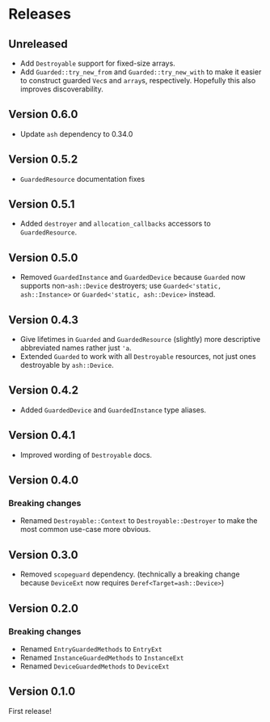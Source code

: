 # Releases

## Unreleased

* Add `Destroyable` support for fixed-size arrays.
* Add `Guarded::try_new_from` and `Guarded::try_new_with` to make it easier to
  construct guarded `Vec`s and `array`s, respectively. Hopefully this also
  improves discoverability.

## Version 0.6.0

* Update `ash` dependency to 0.34.0

## Version 0.5.2

* `GuardedResource` documentation fixes

## Version 0.5.1

* Added `destroyer` and `allocation_callbacks` accessors to `GuardedResource`.

## Version 0.5.0

* Removed `GuardedInstance` and `GuardedDevice` because `Guarded` now supports
  non-`ash::Device` destroyers; use `Guarded<'static, ash::Instance>` or
  `Guarded<'static, ash::Device>` instead.

## Version 0.4.3

* Give lifetimes in `Guarded` and `GuardedResource` (slightly) more descriptive
  abbreviated names rather just `'a`.
* Extended `Guarded` to work with all `Destroyable` resources, not just ones
  destroyable by `ash::Device`.

## Version 0.4.2

* Added `GuardedDevice` and `GuardedInstance` type aliases.

## Version 0.4.1

* Improved wording of `Destroyable` docs.

## Version 0.4.0

### Breaking changes

* Renamed `Destroyable::Context` to `Destroyable::Destroyer` to make the most
  common use-case more obvious.

## Version 0.3.0

* Removed `scopeguard` dependency. (technically a breaking change because
  `DeviceExt` now requires `Deref<Target=ash::Device>`)

## Version 0.2.0

### Breaking changes

* Renamed `EntryGuardedMethods` to `EntryExt`
* Renamed `InstanceGuardedMethods` to `InstanceExt`
* Renamed `DeviceGuardedMethods` to `DeviceExt`

## Version 0.1.0

First release!
